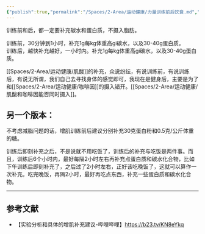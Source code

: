 ```yaml
---
{"publish":true,"permalink":"/Spaces/2-Area/运动健康/力量训练前后饮食.md","title":"力量训练前后饮食","created":"2022-10-01","modified":"2023-03-14","published":"2025-07-29T23:04:11.281+08:00","cssclasses":""}
---
```



训练前和后，都一定要补充碳水和蛋白质，不摄入脂肪。

训练前，30分钟到1小时，补充1g每kg体重高gi碳水，以及30-40g蛋白质。  
训练后，越快补充越好，一小时内。补充1g每kg体重高gi碳水，以及30-40g蛋白质。

[[Spaces/2-Area/运动健康/肌酸]]的补充，众说纷纭，有说训练前，有说训练后，有说无所谓，我们自己去寻找身体的感觉即可，我现在是健身后，主要是为了和[[Spaces/2-Area/运动健康/咖啡因]]的摄入错开。[[Spaces/2-Area/运动健康/肌酸和咖啡因能否同时摄入]]。

## 另一个版本：

不考虑减脂问题的话，增肌训练前后建议分别补充30克蛋白粉和0.5克/公斤体重的糖。

训练后即刻补充之后，不是说就不用吃饭了，训练后的补充与吃饭是两件事。而且，训练后6个小时内，最好每隔2小时左右再补充点蛋白质和碳水化合物，比如下午训练后即刻补充了，之后过了2小时左右，正好该吃晚饭了，这就可以算作一次补充。吃完晚饭，再隔2小时，最好再吃点东西，补充一些蛋白质和碳水化合物。

---

## 参考文献

- 【实验分析和具体的增肌补充建议-哔哩哔哩】https://b23.tv/KN8eYkq